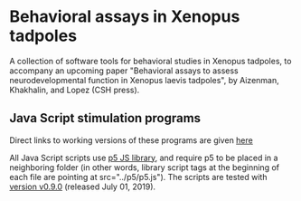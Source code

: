 # Behavioral assays in Xenopus tadpoles

A collection of software tools for behavioral studies in Xenopus tadpoles, to accompany an upcoming paper "Behavioral assays to assess neurodevelopmental function in Xenopus laevis tadpoles", by Aizenman, Khakhalin, and Lopez (CSH press).

## Java Script stimulation programs

Direct links to working versions of these programs are given [here](https://github.com/khakhalin/js-experiments)

All Java Script scripts use [p5 JS library](https://p5js.org/), and require p5 to be placed in a neighboring folder (in other words, library script tags at the beginning of each file are pointing at src="../p5/p5.js"). The scripts are tested with [version v0.9.0](https://github.com/processing/p5.js/releases/tag/0.9.0) (released July 01, 2019).
